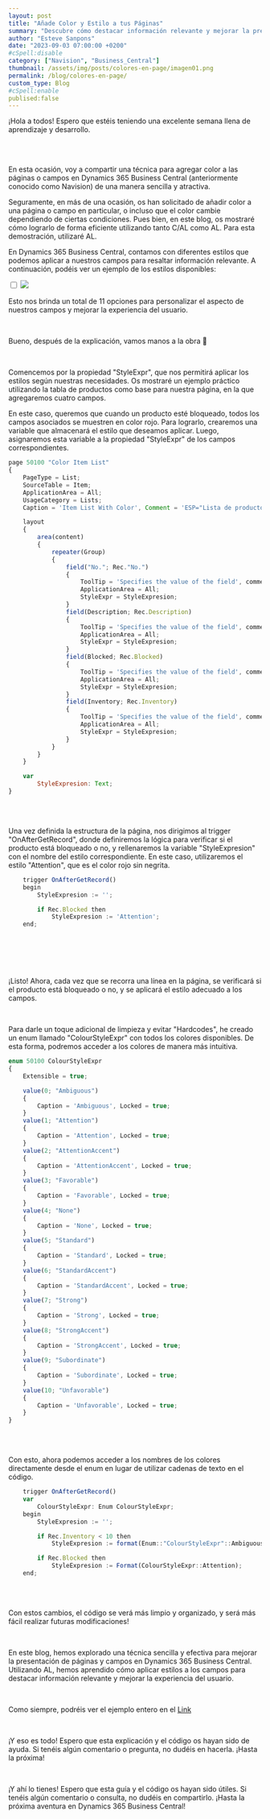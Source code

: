 ```yaml
---
layout: post
title: "Añade Color y Estilo a tus Páginas"
summary: "Descubre cómo destacar información relevante y mejorar la presentación de tus páginas y campos. Aprende a aplicar estilos y colores de manera sencilla y efectiva, utilizando AL y Enums."
author: "Esteve Sanpons"
date: "2023-09-03 07:00:00 +0200"
#cSpell:disable
category: ["Navision", "Business_Central"]
thumbnail: /assets/img/posts/colores-en-page/imagen01.png
permalink: /blog/colores-en-page/
custom_type: Blog
#cSpell:enable
publised:false
---
```


¡Hola a todos! Espero que estéis teniendo una excelente semana llena de aprendizaje y desarrollo.

<br><br>

En esta ocasión, voy a compartir una técnica para agregar color a las páginas o campos en Dynamics 365 Business Central (anteriormente conocido como Navision) de una manera sencilla y atractiva.

Seguramente, en más de una ocasión, os han solicitado de añadir color a una página o campo en particular, o incluso que el color cambie dependiendo de ciertas condiciones. Pues bien, en este blog, os mostraré cómo lograrlo de forma eficiente utilizando tanto C/AL como AL. Para esta demostración, utilizaré AL.

En Dynamics 365 Business Central, contamos con diferentes estilos que podemos aplicar a nuestros campos para resaltar información relevante. A continuación, podéis ver un ejemplo de los estilos disponibles:

<input type="checkbox" id="image-checkbox-02" class="image-checkbox">
<label for="image-checkbox-02"  class="image-label">
    <img class="img-container" src="/assets/img/posts/colores-en-page/imagen02.png">
</label>

<br>

Esto nos brinda un total de 11 opciones para personalizar el aspecto de nuestros campos y mejorar la experiencia del usuario.

<br>

Bueno, después de la explicación, vamos manos a la obra 🤗

<br>

Comencemos por la propiedad "StyleExpr", que nos permitirá aplicar los estilos según nuestras necesidades. Os mostraré un ejemplo práctico utilizando la tabla de productos como base para nuestra página, en la que agregaremos cuatro campos.

En este caso, queremos que cuando un producto esté bloqueado, todos los campos asociados se muestren en color rojo. Para lograrlo, crearemos una variable que almacenará el estilo que deseamos aplicar. Luego, asignaremos esta variable a la propiedad "StyleExpr" de los campos correspondientes.

```javascript
page 50100 "Color Item List"
{
    PageType = List;
    SourceTable = Item;
    ApplicationArea = All;
    UsageCategory = Lists;
    Caption = 'Item List With Color', Comment = 'ESP="Lista de productos con color"';

    layout
    {
        area(content)
        {
            repeater(Group)
            {
                field("No."; Rec."No.")
                {
                    ToolTip = 'Specifies the value of the field', comment = 'ESP="Especifica el valor del campo"';
                    ApplicationArea = All;
                    StyleExpr = StyleExpresion;
                }
                field(Description; Rec.Description)
                {
                    ToolTip = 'Specifies the value of the field', comment = 'ESP="Especifica el valor del campo"';
                    ApplicationArea = All;
                    StyleExpr = StyleExpresion;
                }
                field(Blocked; Rec.Blocked)
                {
                    ToolTip = 'Specifies the value of the field', comment = 'ESP="Especifica el valor del campo"';
                    ApplicationArea = All;
                    StyleExpr = StyleExpresion;
                }
                field(Inventory; Rec.Inventory)
                {
                    ToolTip = 'Specifies the value of the field', comment = 'ESP="Especifica el valor del campo"';
                    ApplicationArea = All;
                    StyleExpr = StyleExpresion;
                }
            }
        }
    }

    var
        StyleExpresion: Text;
}
```

<br><br>

Una vez definida la estructura de la página, nos dirigimos al trigger "OnAfterGetRecord", donde definiremos la lógica para verificar si el producto está bloqueado o no, y rellenaremos la variable "StyleExpresion" con el nombre del estilo correspondiente. En este caso, utilizaremos el estilo "Attention", que es el color rojo sin negrita.

```javascript
    trigger OnAfterGetRecord()
    begin
        StyleExpresion := '';

        if Rec.Blocked then
            StyleExpresion := 'Attention';
    end;

```

<br><br><br><br>

¡Listo! Ahora, cada vez que se recorra una línea en la página, se verificará si el producto está bloqueado o no, y se aplicará el estilo adecuado a los campos.

<br>

Para darle un toque adicional de limpieza y evitar "Hardcodes", he creado un enum llamado "ColourStyleExpr" con todos los colores disponibles. De esta forma, podremos acceder a los colores de manera más intuitiva.

```javascript
enum 50100 ColourStyleExpr
{
    Extensible = true;

    value(0; "Ambiguous")
    {
        Caption = 'Ambiguous', Locked = true;
    }
    value(1; "Attention")
    {
        Caption = 'Attention', Locked = true;
    }
    value(2; "AttentionAccent")
    {
        Caption = 'AttentionAccent', Locked = true;
    }
    value(3; "Favorable")
    {
        Caption = 'Favorable', Locked = true;
    }
    value(4; "None")
    {
        Caption = 'None', Locked = true;
    }
    value(5; "Standard")
    {
        Caption = 'Standard', Locked = true;
    }
    value(6; "StandardAccent")
    {
        Caption = 'StandardAccent', Locked = true;
    }
    value(7; "Strong")
    {
        Caption = 'Strong', Locked = true;
    }
    value(8; "StrongAccent")
    {
        Caption = 'StrongAccent', Locked = true;
    }
    value(9; "Subordinate")
    {
        Caption = 'Subordinate', Locked = true;
    }
    value(10; "Unfavorable")
    {
        Caption = 'Unfavorable', Locked = true;
    }
}

```

<br><br>

Con esto, ahora podemos acceder a los nombres de los colores directamente desde el enum en lugar de utilizar cadenas de texto en el código.

```javascript
    trigger OnAfterGetRecord()
    var
        ColourStyleExpr: Enum ColourStyleExpr;
    begin
        StyleExpresion := '';

        if Rec.Inventory < 10 then
            StyleExpresion := format(Enum::"ColourStyleExpr"::Ambiguous);

        if Rec.Blocked then
            StyleExpresion := Format(ColourStyleExpr::Attention);
    end;

```

<br><br>

Con estos cambios, el código se verá más limpio y organizado, y será más fácil realizar futuras modificaciones!

<br>

En este blog, hemos explorado una técnica sencilla y efectiva para mejorar la presentación de páginas y campos en Dynamics 365 Business Central. Utilizando AL, hemos aprendido cómo aplicar estilos a los campos para destacar información relevante y mejorar la experiencia del usuario.

<br>

Como siempre, podréis ver el ejemplo entero en el [Link](https://github.com/Esanpons/ejemplos-blog/tree/main/AL/ColorEnCamposDePage)

<br>

¡Y eso es todo! Espero que esta explicación y el código os hayan sido de ayuda. Si tenéis algún comentario o pregunta, no dudéis en hacerla. ¡Hasta la próxima!

<br>

¡Y ahí lo tienes! Espero que esta guía y el código os hayan sido útiles. Si tenéis algún comentario o consulta, no dudéis en compartirlo. ¡Hasta la próxima aventura en Dynamics 365 Business Central!
